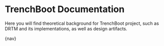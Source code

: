 # TrenchBoot Documentation

Here you will find theoretical background for TrenchBoot project, such
as DRTM and its implementations, as well as design artifacts.

{nav}
